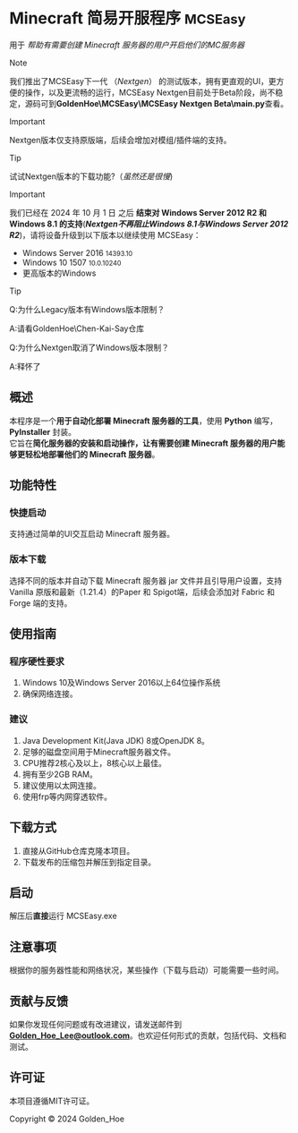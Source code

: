 # Minecraft 简易开服程序  <small>MCSEasy</small>

用于 *帮助有需要创建 Minecraft 服务器的用户开启他们的MC服务器*
> [!NOTE]
> 我们推出了MCSEasy下一代 （*Nextgen*） 的测试版本，拥有更直观的UI，更方便的操作，以及更流畅的运行，MCSEasy Nextgen目前处于Beta阶段，尚不稳定，源码可到**GoldenHoe\MCSEasy\MCSEasy Nextgen Beta\main.py**查看。

> [!IMPORTANT]
> Nextgen版本仅支持原版端，后续会增加对模组/插件端的支持。

> [!TIP]
> 试试Nextgen版本的下载功能?（*虽然还是很慢*)

> [!IMPORTANT]
> 我们已经在 2024 年 10 月 1 日 之后 **结束对 Windows Server 2012 R2 和 Windows 8.1 的支持**(***Nextgen不再阻止Windows 8.1与Windows Server 2012 R2***)，请将设备升级到以下版本以继续使用 MCSEasy：<br>
> - Windows Server 2016 <small>14393.10</small><br/>
> - Windows 10 1507 <small>10.0.10240</small>
> - 更高版本的Windows

> [!TIP]
> Q:为什么Legacy版本有Windows版本限制？
>
> A:请看GoldenHoe\Chen-Kai-Say仓库
>
> Q:为什么Nextgen取消了Windows版本限制？
>
> A:释怀了

## 概述

本程序是一个**用于自动化部署 Minecraft 服务器的工具**，使用 **Python** 编写，**PyInstaller** 封装。
<br>它旨在**简化服务器的安装和启动操作，让有需要创建 Minecraft 服务器的用户能够更轻松地部署他们的 Minecraft 服务器**。

## 功能特性

### 快捷启动
支持通过简单的UI交互启动 Minecraft 服务器。

### 版本下载
选择不同的版本并自动下载 Minecraft 服务器 jar 文件并且引导用户设置，支持 Vanilla 原版和最新（1.21.4）的Paper 和 Spigot端，后续会添加对 Fabric 和 Forge 端的支持。

## 使用指南
### 程序硬性要求
1. Windows 10及Windows Server 2016以上64位操作系统
2. 确保网络连接。

### 建议
1. Java Development Kit(Java JDK) 8或OpenJDK 8。
2. 足够的磁盘空间用于Minecraft服务器文件。
3. CPU推荐2核心及以上，8核心以上最佳。
4. 拥有至少2GB RAM。
5. 建议使用以太网连接。
6. 使用frp等内网穿透软件。

## 下载方式
1. 直接从GitHub仓库克隆本项目。
2. 下载发布的压缩包并解压到指定目录。

## 启动

解压后**直接**运行 MCSEasy.exe

## 注意事项

根据你的服务器性能和网络状况，某些操作（下载与启动）可能需要一些时间。

## 贡献与反馈

如果你发现任何问题或有改进建议，请发送邮件到**Golden_Hoe_Lee@outlook.com**。也欢迎任何形式的贡献，包括代码、文档和测试。

## 许可证

本项目遵循MIT许可证。

Copyright © 2024 Golden_Hoe

